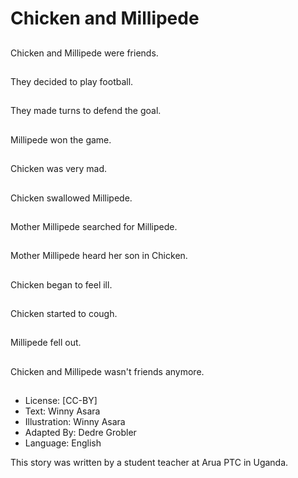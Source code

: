 # Chicken and Millipede

##
Chicken and Millipede
were friends.

##
They decided to play
football.

##
They made turns to
defend the goal.

##
Millipede won the
game.

##
Chicken was very mad.

##
Chicken swallowed
Millipede.

##
Mother Millipede
searched for Millipede.

##
Mother Millipede heard
her son in Chicken.

##
Chicken began to feel
ill.

##
Chicken started to
cough.

##
Millipede fell out.

##
Chicken and Millipede
wasn't friends anymore.

##
* License: [CC-BY]
* Text: Winny Asara
* Illustration: Winny Asara
* Adapted By: Dedre Grobler
* Language: English

This story was written by a student teacher at Arua PTC in Uganda.
